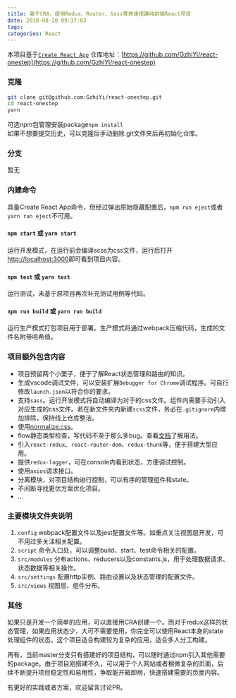 ```yaml
---
title: 基于CRA，使用Redux、Router、Sass等快速搭建纯前端React项目
date: 2018-08-20 09:37:03
tags: 
categories: React
---
```

本项目基于[`Create React App`](https://github.com/facebookincubator/create-react-app)
仓库地址：[https://github.com/GzhiYi/react-onestep](https://github.com/GzhiYi/react-onestep)
### 克隆

```bash
git clone git@github.com:GzhiYi/react-onestep.git
cd react-onestep
yarn
```
可选npm包管理安装package`npm install`  
如果不想要提交历史，可以克隆后手动删除.git文件夹后再初始化仓库。
<!--more-->
### 分支
暂无

### 内建命令

具备Create React App命令，但经过弹出原始隐藏配置后，`npm run eject`或者`yarn run eject`不可用。

#### `npm start` 或 `yarn start`

运行开发模式，在运行前会编译scss为css文件，运行后打开[http://localhost:3000](http://localhost:3000)即可看到项目内容。

#### `npm test` 或 `yarn test`

运行测试，未基于原项目再次补充测试用例等代码。

#### `npm run build` 或 `yarn run build`

运行生产模式打包项目用于部署。生产模式将通过webpack压缩代码，生成的文件名附带哈希值。

### 项目额外包含内容

* 项目预留两个小栗子，便于了解React状态管理和路由的知识。
* 生成vscode调试文件，可以安装扩展`Debugger for Chrome`调试程序。可自行修改`launch.json`以符合你的要求。
* 支持`sass`。运行开发模式将自动编译为对于的css文件。组件内需要手动引入对应生成的css文件。若在新文件夹内新建`scss`文件，务必在`.gitignore`内增加排除，保持线上仓库整洁。
* 使用[normalize.css](https://github.com/necolas/normalize.css)。
* flow静态类型检查，写代码不至于那么多bug。查看[文档](https://flow.org/)了解用法。
* 引入`react-redux`、`react-router-dom`、`redux-thunk`等，便于搭建大型应用。
* 提供`redux-logger`，可在console内看到状态，方便调试控制。
* 使用`axios`请求接口。
* 分离模块，对项目结构进行控制，可以有序的管理组件和state。
* 不间断寻找更优方案优化项目。
* ...

### 主要模块文件夹说明

1. `config` webpack配置文件以及jest配置文件等。如重点关注视图层开发，可不用过多关注相关配置。
2. `script` 命令入口处，可以调整build、start、test命令相关的配置。
3. `src/modules` 分布actions、reducers以及constants.js，用于处理数据请求、状态数据等相关操作。
4. `src/settings` 配置http实例、路由设置以及状态管理的配置文件。
5. `src/views` 视图层、组件分布。

### 其他

如果只是开发一个简单的应用，可以直接用CRA创建一个。而对于redux这样的状态管理，如果应用状态少，大可不需要使用，你完全可以使用React本身的state处理组件的状态。这个项目适合构建较为复杂的应用，适合多人分工构建。  

再有，当前master分支只有搭建好的项目结构，可以随时通过npm引入其他需要的package。由于项目刚搭建不久，可以用于个人网站或者稍微复杂的页面，后续不断提升项目稳定性和易用性，争取能开箱即用，快速搭建需要的页面内容。

有更好的实践或者方案，欢迎留言讨论PR。
